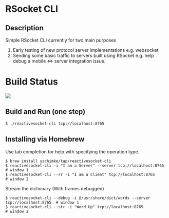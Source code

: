 # RSocket CLI

## Description

Simple RSocket CLI currently for two main purposes

1. Early testing of new protocol server implementations e.g. websocket
2. Sending some basic traffic to servers built using RSocket e.g. help debug a mobile <=> server integration issue. 

# Build Status

<a href='https://travis-ci.org/ReactiveSocket/reactivesocket-cli/builds'><img src='https://travis-ci.org/ReactiveSocket/reactivesocket-cli.svg?branch=master'></a> 


## Build and Run (one step)

```
$ ./reactivesocket-cli tcp://localhost:8765
```

## Installing via Homebrew

Use tab completion for help with specifying the operation type.

```
$ brew install yschimke/tap/reactivesocket-cli
$ reactivesocket-cli -i "I am a Server" --server tcp://localhost:8765  # window 1
$ reactivesocket-cli --rr -i "I am a Client" tcp://localhost:8765      # window 2
```

Stream the dictionary (With frames debugged)

```
$ reactivesocket-cli --debug -i @/usr/share/dict/words --server tcp://localhost:8765  # window 1
$ reactivesocket-cli --str -i "Word Up" tcp://localhost:8765                  # window 2
```

